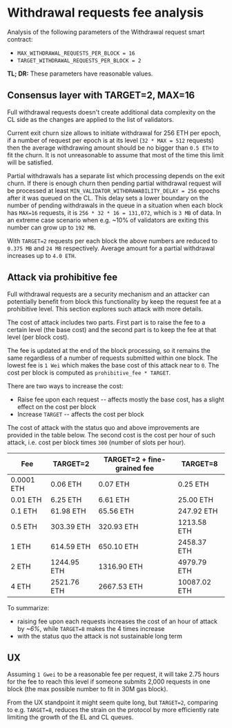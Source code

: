 # Withdrawal requests fee analysis

Analysis of the following parameters of the Withdrawal request smart contract:
* `MAX_WITHDRAWAL_REQUESTS_PER_BLOCK = 16`
* `TARGET_WITHDRAWAL_REQUESTS_PER_BLOCK = 2`

**TL; DR:** These parameters have reasonable values.

## Consensus layer with TARGET=2, MAX=16

Full withdrawal requests doesn't create additional data complexity on the CL side as the changes are applied to the list of validators.

Current exit churn size allows to initiate withdrawal for 256 ETH per epoch, if a number of request per epoch is at its level (`32 * MAX = 512` requests) then the average withdrawing amount should be no bigger than `0.5 ETH` to fit the churn. It is not unreasonable to assume that most of the time this limit will be satisfied.

Partial withdrawals has a separate list which processing depends on the exit churn. If there is enough churn then pending partial withdrawal request will be processed at least `MIN_VALIDATOR_WITHDRAWABILITY_DELAY = 256` epochs after it was queued on the CL. This delay sets a lower boundary on the number of pending withdrawals in the queue in a situation when each block has `MAX=16` requests, it is `256 * 32 * 16 = 131,072`, which is `3 MB` of data. In an extreme case scenario when e.g. ~10% of validators are exiting this number can grow up to `192 MB`.

With `TARGET=2` requests per each block the above numbers are reduced to `0.375 MB` and `24 MB` respectively. Average amount for a partial withdrawal increases up to `4.0 ETH`.

## Attack via prohibitive fee

Full withdrawal requests are a security mechanism and an attacker can potentially benefit from block this functionality by keep the request fee at a prohibitive level. This section explores such attack with more details.

The cost of attack includes two parts. First part is to raise the fee to a certain level (the base cost) and the second part is to keep the fee at that level (per block cost).

The fee is updated at the end of the block processing, so it remains the same regardless of a number of requests submitted within one block. The lowest fee is `1 Wei` which makes the base cost of this attack near to `0`. The cost per block is computed as `prohibitive_fee * TARGET`.

There are two ways to increase the cost:
* Raise fee upon each request -- affects mostly the base cost, has a slight effect on the cost per block
* Increase `TARGET` -- affects the cost per block

The cost of attack with the status quo and above improvements are provided in the table below. The second cost is the cost per hour of such attack, i.e. cost per block times `300` (number of slots per hour).

| Fee | TARGET=2 | TARGET=2 + fine-grained fee | TARGET=8 |
|-|-|-|-|
| 0.0001 ETH | 0.06 ETH | 0.07 ETH | 0.25 ETH |
| 0.01 ETH   | 6.25 ETH | 6.61 ETH | 25.00 ETH |
| 0.1 ETH    | 61.98 ETH | 65.56 ETH | 247.92 ETH |
| 0.5 ETH    | 303.39 ETH | 320.93 ETH | 1213.58 ETH |
| 1 ETH      | 614.59 ETH |  650.10 ETH | 2458.37 ETH |
| 2 ETH      | 1244.95 ETH | 1316.90 ETH | 4979.79 ETH |
| 4 ETH      | 2521.76 ETH | 2667.53 ETH | 10087.02 ETH |

To summarize:
* raising fee upon each requests increases the cost of an hour of attack by _~6%_, while `TARGET=8` makes the 4 times increase
* with the status quo the attack is not sustainable long term

## UX

Assuming `1 Gwei` to be a reasonable fee per request, it will take 2.75 hours for the fee to reach this level if someone submits 2,000 requests in one block (the max possible number to fit in 30M gas block).

From the UX standpoint it might seem quite long, but `TARGET=2`, comparing to e.g. `TARGET=8`, reduces the strain on the protocol by more efficiently rate limiting the growth of the EL and CL queues.
